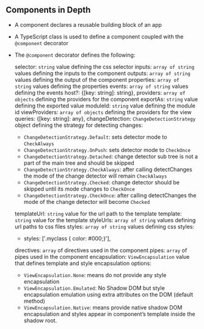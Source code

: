 ## Components in Depth

- A component declares a reusable building block of an app
- A TypeScript class is used to define a component coupled with the `@component` decorator
- The `@component` decorator defines the following:

  selector: `string` value defining the css selector
  inputs: `array of string` values defining the inputs to the component
  outputs: `array of string` values defining the output of the component
  properties: `array of string` values defining the properties
  events: `array of string` values defining the events
  host?: {[key: string]: string},
  providers: `array of objects` defining the providers for the component
  exportAs: `string` value defining the exported value
  moduleId: `string` value defining the module id
  viewProviders: `array of objects` defining the providers for the view
  queries: {[key: string]: any},
  changeDetection: `ChangeDetectionStrategy` object defining the strategy for detecting changes:

    - `ChangeDetectionStrategy.Default`: sets detector mode to `CheckAlways`
    - `ChangeDetectionStrategy.OnPush`: sets detector mode to `CheckOnce`
    - `ChangeDetectionStrategy.Detached`: change detector sub tree is not a part of the main tree and should be skipped
    - `ChangeDetectionStrategy.CheckAlways`: after calling detectChanges the mode of the change detector will remain `CheckAlways`
    - `ChangeDetectionStrategy.Checked`: change detector should be skipped until its mode changes to `CheckOnce`
    - `ChangeDetectionStrategy.CheckOnce`: after calling detectChanges the mode of the change detector will become `Checked`

  templateUrl: `string` value for the url path to the template
  template: `string` value for the template
  styleUrls: `array of string` values defining url paths to css files
  styles: `array of string` values defining css styles:

    -   styles: ['.myclass { color: #000;}'],

  directives: `array` of directives used in the component
  pipes: `array` of pipes used in the component
  encapsulation: `ViewEncapsulation` value that defines template and style encapsulation options:
    - `ViewEncapsulation.None`: means do not provide any style encapsulation
    - `ViewEncapsulation.Emulated`: No Shadow DOM but style encapsulation emulation using extra attributes on the DOM (default method)
    - `ViewEncapsulation.Native`: means provide native shadow DOM encapsulation and styles appear in component’s template inside the shadow root.

